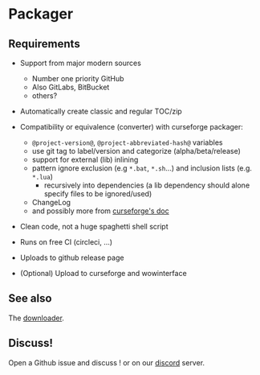 # Packager

## Requirements

- Support from major modern sources
  - Number one priority GitHub
  - Also GitLabs, BitBucket
  - others?

- Automatically create classic and regular TOC/zip

- Compatibility or equivalence (converter) with curseforge packager:
  - `@project-version@`, `@project-abbreviated-hash@` variables
  - use git tag to label/version and categorize (alpha/beta/release)
  - support for external (lib) inlining
  - pattern ignore exclusion (e.g `*.bat`, `*.sh`...) and inclusion lists (e.g. `*.lua`)
    - recursively into dependencies (a lib dependency should alone specify files to be ignored/used)
  - ChangeLog
  - and possibly more from [curseforge's doc](https://authors.curseforge.com/knowledge-base/projects/3451-automatic-packaging)

- Clean code, not a huge spaghetti shell script

- Runs on free CI (circleci, ...)

- Uploads to github release page

- (Optional) Upload to curseforge and wowinterface

## See also
The [downloader](downloader.md).

## Discuss!

Open a Github issue and discuss ! or on our [discord](https://discord.gg/t8msyQU) server.

